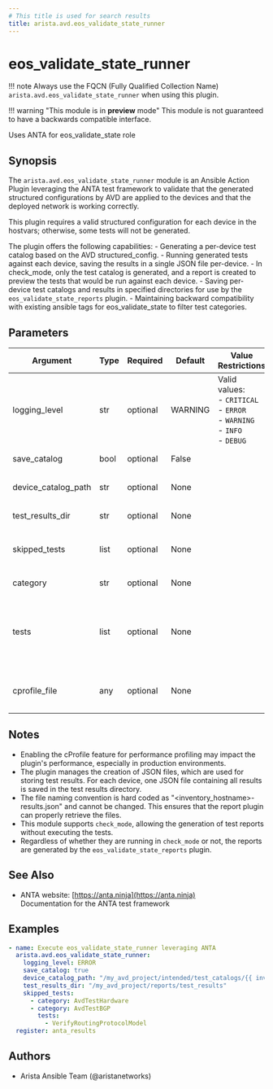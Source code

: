 ```yaml
---
# This title is used for search results
title: arista.avd.eos_validate_state_runner
---
```

<!--
  ~ Copyright (c) 2023-2024 Arista Networks, Inc.
  ~ Use of this source code is governed by the Apache License 2.0
  ~ that can be found in the LICENSE file.
  -->

# eos_validate_state_runner

!!! note
    Always use the FQCN (Fully Qualified Collection Name) `arista.avd.eos_validate_state_runner` when using this plugin.

!!! warning "This module is in **preview** mode"
    This module is not guaranteed to have a backwards compatible interface.

Uses ANTA for eos\_validate\_state role

## Synopsis

The <code>arista.avd.eos\_validate\_state\_runner</code> module is an Ansible Action Plugin leveraging the ANTA test framework to validate that the generated structured configurations by AVD are applied to the devices and that the deployed network is working correctly.

This plugin requires a valid structured configuration for each device in the hostvars\; otherwise, some tests will not be generated.

The plugin offers the following capabilities\:
    \- Generating a per\-device test catalog based on the AVD structured\_config.
    \- Running generated tests against each device, saving the results in a single JSON file per\-device.
    \- In check\_mode, only the test catalog is generated, and a report is created to preview the tests that would be run against each device.
    \- Saving per\-device test catalogs and results in specified directories for use by the <code>eos\_validate\_state\_reports</code> plugin.
    \- Maintaining backward compatibility with existing ansible tags for eos\_validate\_state to filter test categories.

## Parameters

| Argument | Type | Required | Default | Value Restrictions | Description |
| -------- | ---- | -------- | ------- | ------------------ | ----------- |
| logging_level | str | optional | WARNING | Valid values:<br>- <code>CRITICAL</code><br>- <code>ERROR</code><br>- <code>WARNING</code><br>- <code>INFO</code><br>- <code>DEBUG</code> | Sets the log level for the ANTA library. Defaults to \"WARNING\" if not specified. |
| save_catalog | bool | optional | False |  | Indicates whether to save the test catalog for each device. |
| device_catalog_path | str | optional | None |  | The absolute path where the device test catalog will be saved.<br>Required if <code>save\_catalog</code> is set to <code>True</code>. |
| test_results_dir | str | optional | None |  | The directory where the test results JSON file for each host will be saved. |
| skipped_tests | list | optional | None |  | A list of dictionaries specifying categories and, optionally, tests to skip.<br>Each dictionary must have a key <code>category</code> and can optionally include a <code>tests</code> key. |
|     category | str | optional | None |  | The name of an AvdTest category \(e.g., <code>AvdTestHardware</code>\). |
|     tests | list | optional | None |  | An optional list of specific tests in the category to skip \(e.g., <code>VerifyRoutingProtocolModel</code> in <code>AvdTestBGP</code>\).<br>If not specified, all tests in the category are considered.<br>For a complete list of available tests, see \[link to the test list\]\(https\://avd.sh/en/stable/roles/eos\_validate\_state/ANTA\-Preview.html\#test\-categories\). |
| cprofile_file | any | optional | None |  | The filename for storing cProfile data, useful for debugging performance issues.<br>Be aware that enabling cProfile can affect performance, so use it only for troubleshooting. |

## Notes

- Enabling the cProfile feature for performance profiling may impact the plugin\'s performance, especially in production environments.
- The plugin manages the creation of JSON files, which are used for storing test results. For each device, one JSON file containing all results is saved in the test results directory.
- The file naming convention is hard coded as \"\<inventory\_hostname\>\-results.json\" and cannot be changed. This ensures that the report plugin can properly retrieve the files.
- This module supports <code>check\_mode</code>, allowing the generation of test reports without executing the tests.
- Regardless of whether they are running in <code>check\_mode</code> or not, the reports are generated by the <code>eos\_validate\_state\_reports</code> plugin.

## See Also

- ANTA website: [https://anta.ninja](https://anta.ninja)<br>Documentation for the ANTA test framework

## Examples

```yaml
- name: Execute eos_validate_state_runner leveraging ANTA
  arista.avd.eos_validate_state_runner:
    logging_level: ERROR
    save_catalog: true
    device_catalog_path: "/my_avd_project/intended/test_catalogs/{{ inventory_hostname }}-catalog.yml"
    test_results_dir: "/my_avd_project/reports/test_results"
    skipped_tests:
      - category: AvdTestHardware
      - category: AvdTestBGP
        tests:
          - VerifyRoutingProtocolModel
  register: anta_results
```

## Authors

- Arista Ansible Team (@aristanetworks)
